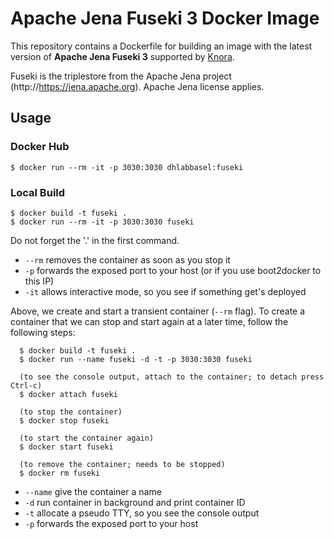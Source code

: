 # Apache Jena Fuseki 3 Docker Image

This repository contains a Dockerfile for building an image with the latest version of **Apache Jena Fuseki 3** supported by [Knora](https://github.com/dhlab-basel/Knora).

Fuseki is the triplestore from the Apache Jena project (http://https://jena.apache.org). Apache Jena license applies.


## Usage

### Docker Hub

````
$ docker run --rm -it -p 3030:3030 dhlabbasel:fuseki
````

### Local Build

```
$ docker build -t fuseki .
$ docker run --rm -it -p 3030:3030 fuseki
```

Do not forget the '.' in the first command.

 - ``--rm`` removes the container as soon as you stop it
 - ``-p`` forwards the exposed port to your host (or if you use boot2docker to this IP)
 - ``-it`` allows interactive mode, so you see if something get's deployed


Above, we create and start a transient container (``--rm`` flag). To create a container that we can stop and start again
at a later time, follow the following steps:

```
  $ docker build -t fuseki .
  $ docker run --name fuseki -d -t -p 3030:3030 fuseki
  
  (to see the console output, attach to the container; to detach press Ctrl-c)
  $ docker attach fuseki
    
  (to stop the container)
  $ docker stop fuseki
  
  (to start the container again)
  $ docker start fuseki
  
  (to remove the container; needs to be stopped)
  $ docker rm fuseki
```

 - ``--name`` give the container a name
 - ``-d`` run container in background and print container ID
 - ``-t`` allocate a pseudo TTY, so you see the console output
 - ``-p`` forwards the exposed port to your host